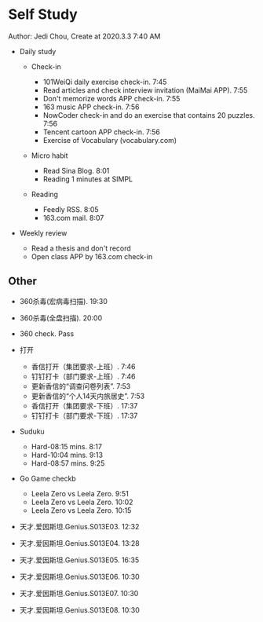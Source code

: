 # Self Study

Author: Jedi Chou, Create at 2020.3.3 7:40 AM

* Daily study
  * Check-in
    * 101WeiQi daily exercise check-in. 7:45
    * Read articles and check interview invitation (MaiMai APP). 7:55
    * Don't memorize words APP check-in. 7:55
    * 163 music APP check-in. 7:56
    * NowCoder check-in and do an exercise that contains 20 puzzles. 7:56
    * Tencent cartoon APP check-in. 7:56
    * Exercise of Vocabulary (vocabulary.com)

  * Micro habit
    * Read Sina Blog. 8:01
    * Reading 1 minutes at SIMPL

  * Reading
    * Feedly RSS. 8:05
    * 163.com mail. 8:07

* Weekly review
  * Read a thesis and don't record
  * Open class APP by 163.com check-in

## Other

* 360杀毒(宏病毒扫描). 19:30
* 360杀毒(全盘扫描). 20:00
* 360 check. Pass

* 打开
  * 香信打开（集团要求-上班）. 7:46
  * 钉钉打卡（部门要求-上班）. 7:46
  * 更新香信的“调查问卷列表”. 7:53
  * 更新香信的“个人14天内旅居史”. 7:53
  * 香信打开（集团要求-下班）. 17:37
  * 钉钉打卡（部门要求-下班）. 17:37

* Suduku
  * Hard-08:15 mins. 8:17
  * Hard-10:04 mins. 9:13
  * Hard-08:57 mins. 9:25

* Go Game checkb
  * Leela Zero vs Leela Zero. 9:51
  * Leela Zero vs Leela Zero. 10:02
  * Leela Zero vs Leela Zero. 10:15

* 天才.爱因斯坦.Genius.S013E03. 12:32
* 天才.爱因斯坦.Genius.S013E04. 13:28
* 天才.爱因斯坦.Genius.S013E05. 16:35
* 天才.爱因斯坦.Genius.S013E06. 10:30
* 天才.爱因斯坦.Genius.S013E07. 10:30
* 天才.爱因斯坦.Genius.S013E08. 10:30
